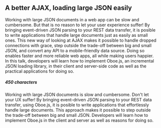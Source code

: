 ## A better AJAX, loading large JSON easily

Working with large JSON documents in a web app can be slow and cumbersome. But that is no reason to let your user experience suffer! By bringing event-driven JSON parsing to your REST data transfer, it is posible to write applications that handle large documents just as easily as small ones. This new way of looking at AJAX makes it possible to handle dropped connections with grace, step outside the trade-off between big and small JSON, and convert any API to a mobile-friendly data source. Doing so enables faster and more reliable web apps, all while making users happier. In this talk, developers will learn how to implement Oboe.js, an incremental JSON loading library, in their client and server-side code as well as the practical applications for doing so.

##### 450 characters

Working with large JSON documents is slow and cumbersome. Don't let your UX suffer! By bringing event-driven JSON parsing to your REST data transfer, using Oboe.js, it is posible to write applications that effortlessly handle large documents. This approach makes it possible to step outside the trade-off between big and small JSON. Developers will learn how to implement Oboe.js in the client and server as well as reasons for doing so.
